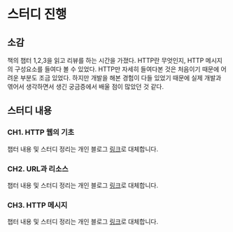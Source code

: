 # 스터디 진행

## 소감

 책의 챕터 1,2,3을 읽고 리뷰를 하는 시간을 가졌다. HTTP란 무엇인지, HTTP 메시지의 구성요소를 들여다 볼 수 있었다.
 HTTP만 자세히 들여다본 것은 처음이기 때문에 어려운 부분도 조금 있었다.
 하지만 개발을 해본 경험이 다들 있었기 때문에 실제 개발과 엮어서 생각하면서 생긴 궁금증에서 배울 점이 많았던 것 같다.
 
## 스터디 내용

### CH1. HTTP 웹의 기초

챕터 내용 및 스터디 정리는 개인 블로그 [링크](https://velog.io/@dmstmdrbs/HTTP%EC%99%84%EC%A0%84%EC%A0%95%EB%B3%B5-HTTP-%EC%9B%B9%EC%9D%98-%EA%B8%B0%EC%B4%88)로 대체합니다.

### CH2. URL과 리소스

챕터 내용 및 스터디 정리는 개인 블로그 [링크](https://velog.io/@dmstmdrbs/HTTP-%EC%99%84%EB%B2%BD-%EA%B0%80%EC%9D%B4%EB%93%9C-URL%EA%B3%BC-%EB%A6%AC%EC%86%8C%EC%8A%A4)로 대체합니다.

### CH3. HTTP 메시지

챕터 내용 및 스터디 정리는 개인 블로그 [링크](https://velog.io/@dmstmdrbs/HTTP-%EC%99%84%EB%B2%BD-%EA%B0%80%EC%9D%B4%EB%93%9C-HTTP-%EB%A9%94%EC%8B%9C%EC%A7%80)로 대체합니다.


